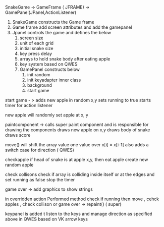 SnakeGame -> 
    GameFrame ( JFRAME) ->
        GamePanel(JPanel,ActionListener)


1. SnakeGame constructs the Game frame 
2. Game frame add screen attributes and add the gamepanel 
3. Jpanel controls the game and defines the below 
   1. screen size 
   2. unit of each grid 
   3. initial snake size 
   4. key press delay 
   5. arrays to hold snake body after eating apple 
   6. key system based on QWES
   7. GamePanel constructs below 
      1. init random
      2. init keyadapter inner class 
      3. background
      4. start game 
   

start game - > adds new apple in random x,y 
sets running to true 
starts timer for action listener 

new apple will randomly set apple at x, y

paintcomponent -> calls super paint component and is responsible for drawing the components 
draws new apple on x,y 
draws body of snake 
draws score 

move() 
will shift the array value one value over 
x[i] = x[i-1] 
also adds a switch case for direction ( QWES) 

checkapple 
if head of snake is at apple x,y, then eat apple 
create new random apple 

check collisons 
check if array is colliding inside itself 
or at the edges and set running as false 
stop the timer 

game over -> add graphics to show strings 

in overridden action Performed method 
check if running 
then move , cehck apples , check collison 
or game over -> repaint() ( super) 

keypanel is added t listen to the keys and manage direction as specified above in QWES 
based on VK arrow keys 


